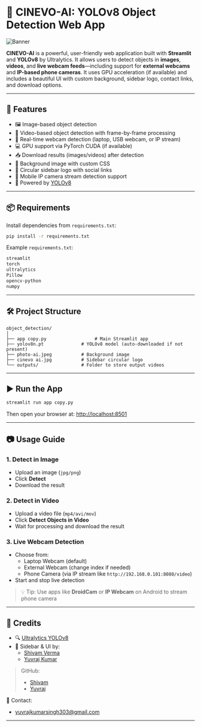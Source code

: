 
# 🧠 CINEVO-AI: YOLOv8 Object Detection Web App

![Banner](object_detection/photo-ai.jpeg)

**CINEVO-AI** is a powerful, user-friendly web application built with **Streamlit** and **YOLOv8** by Ultralytics. It allows users to detect objects in **images**, **videos**, and **live webcam feeds**—including support for **external webcams** and **IP-based phone cameras**. It uses GPU acceleration (if available) and includes a beautiful UI with custom background, sidebar logo, contact links, and download options.

---

## 🚀 Features

- 🖼️ Image-based object detection  
- 🎥 Video-based object detection with frame-by-frame processing  
- 🔴 Real-time webcam detection (laptop, USB webcam, or IP stream)  
- 💻 GPU support via PyTorch CUDA (if available)  
- 📥 Download results (images/videos) after detection  
- 🌄 Background image with custom CSS  
- 🎨 Circular sidebar logo with social links  
- 📱 Mobile IP camera stream detection support  
- 🧠 Powered by [YOLOv8](https://github.com/ultralytics/ultralytics)

---

## 📦 Requirements

Install dependencies from `requirements.txt`:

```bash
pip install -r requirements.txt
```

Example `requirements.txt`:
```txt
streamlit
torch
ultralytics
Pillow
opencv-python
numpy
```

---

## 🛠️ Project Structure

```
object_detection/
│
├── app copy.py                  # Main Streamlit app
├── yolov8n.pt              # YOLOv8 model (auto-downloaded if not present)
├── photo-ai.jpeg           # Background image
├── cinevo ai.jpg           # Sidebar circular logo
└── outputs/                # Folder to store output videos
```

---

## ▶️ Run the App

```bash
streamlit run app copy.py
```

Then open your browser at: [http://localhost:8501](http://localhost:8501)

---

## 📷 Usage Guide

### 1. **Detect in Image**
- Upload an image (`jpg/png`)
- Click **Detect**
- Download the result

### 2. **Detect in Video**
- Upload a video file (`mp4/avi/mov`)
- Click **Detect Objects in Video**
- Wait for processing and download the result

### 3. **Live Webcam Detection**
- Choose from:
  - Laptop Webcam (default)
  - External Webcam (change index if needed)
  - Phone Camera (via IP stream like `http://192.168.0.101:8080/video`)
- Start and stop live detection

> 💡 Tip: Use apps like **DroidCam** or **IP Webcam** on Android to stream phone camera

---

## 🤝 Credits

- 🔍 [Ultralytics YOLOv8](https://github.com/ultralytics/ultralytics)
- 🎨 Sidebar & UI by:  
  - [Shivam Verma](https://www.linkedin.com/in/shivam-verma-17683130a/)  
  - [Yuvraj Kumar](https://www.linkedin.com/in/yuvraj-kumar-78a669323/)

> GitHub:  
> - [Shivam](https://github.com/Shivam5571)  
> - [Yuvraj](https://github.com/yuvraj-3)

📧 Contact:  
- yuvrajkumarsingh303@gmail.com

---
